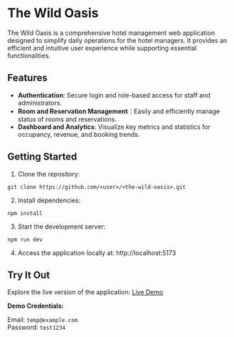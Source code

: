 # The Wild Oasis

The Wild Oasis is a comprehensive hotel management web application designed to simplify daily operations for the hotel managers. It provides an efficient and intuitive user experience while supporting essential functionalities.

## Features

- **Authentication**: Secure login and role-based access for staff and administrators.
- **Room and Reservation Management**：Easily and efficiently manage status of rooms and reservations.
- **Dashboard and Analytics**: Visualize key metrics and statistics for occupancy, revenue, and booking trends.

## Getting Started

1. Clone the repository:

```
git clone https://github.com/<user>/<the-wild-oasis>.git
```

2. Install dependencies:

```
npm install
```

3. Start the development server:

```
npm run dev
```

4. Access the application locally at:
   http://localhost:5173

## Try It Out

Explore the live version of the application: [Live Demo](https://the-mm-oasis.vercel.app/login)

**Demo Credentials:**

Email: `temp@example.com`\
Password: `test1234`
